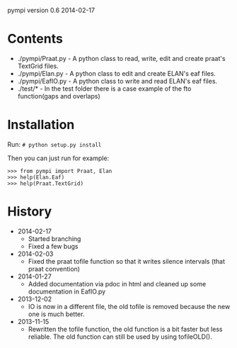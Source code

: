 pympi version 0.6
2014-02-17


Contents
========
- ./pympi/Praat.py - A python class to read, write, edit and create praat's TextGrid files.
- ./pympi/Elan.py - A python class to edit and create ELAN's eaf files.
- ./pympi/EafIO.py - A python class to write and read ELAN's eaf files.
- ./test/* - In the test folder there is a case example of the fto function(gaps and overlaps)

Installation
============
Run:
`# python setup.py install`

Then you can just run for example:
```
>>> from pympi import Praat, Elan
>>> help(Elan.Eaf)
>>> help(Praat.TextGrid)
```

History
=======
- 2014-02-17
	- Started branching
	- Fixed a few bugs
- 2014-02-03
	- Fixed the praat tofile function so that it writes silence intervals (that praat convention)
- 2014-01-27
	- Added documentation via pdoc in html and cleaned up some documentation in EafIO.py
- 2013-12-02
	- IO is now in a different file, the old tofile is removed because the new one is much better.
- 2013-11-15
	- Rewritten the tofile function, the old function is a bit faster but less reliable. The old function can still be used by using tofileOLD().
